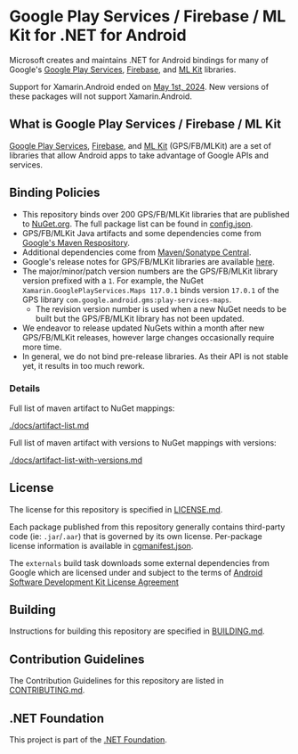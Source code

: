 # Google Play Services / Firebase / ML Kit for .NET for Android

Microsoft creates and maintains .NET for Android bindings for many of Google's [Google Play Services](https://developers.google.com/android),
[Firebase](https://firebase.google.com/), and [ML Kit](https://developers.google.com/ml-kit) libraries.

Support for Xamarin.Android ended on [May 1st, 2024](https://dotnet.microsoft.com/en-us/platform/support/policy/xamarin). New versions of these packages will not support Xamarin.Android.

## What is Google Play Services / Firebase / ML Kit

[Google Play Services](https://developers.google.com/android), [Firebase](https://firebase.google.com/), and [ML Kit](https://developers.google.com/ml-kit)
 (GPS/FB/MLKit) are a set of libraries that allow Android apps to take advantage of Google APIs and services.

## Binding Policies

- This repository binds over 200 GPS/FB/MLKit libraries that are published to [NuGet.org](https://nuget.org). The full package list can be found in [config.json](config.json).
- GPS/FB/MLKit Java artifacts and some dependencies come from [Google's Maven Respository](https://maven.google.com/web/index.html#).
- Additional dependencies come from [Maven/Sonatype Central](https://repo1.maven.org/maven2/).
- Google's release notes for GPS/FB/MLKit libraries are available [here](https://developers.google.com/android/guides/releases).
- The major/minor/patch version numbers are the GPS/FB/MLKit library version prefixed with a `1`. For example, the NuGet `Xamarin.GooglePlayServices.Maps 117.0.1` binds version `17.0.1` of the GPS library `com.google.android.gms:play-services-maps`.
  - The revision version number is used when a new NuGet needs to be built but the GPS/FB/MLKit library has not been updated.
- We endeavor to release updated NuGets within a month after new GPS/FB/MLKit releases, however large changes occasionally require 
  more time.
- In general, we do not bind pre-release libraries. As their API is not stable yet, it results in too much rework.

### Details

Full list of maven artifact to NuGet mappings:

[./docs/artifact-list.md](./docs/artifact-list.md)

Full list of maven artifact with versions to NuGet mappings with versions:

[./docs/artifact-list-with-versions.md](./docs/artifact-list-with-versions.md)

## License

The license for this repository is specified in [LICENSE.md](LICENSE.md).

Each package published from this repository generally contains third-party code (ie: `.jar`/`.aar`) that is governed by its own license.  Per-package license information is available in [cgmanifest.json](cgmanifest.json).

The `externals` build task downloads some external dependencies from Google which are licensed under and subject to the terms of 
[Android Software Development Kit License Agreement](http://developer.android.com/sdk/terms.html)

## Building

Instructions for building this repository are specified in [BUILDING.md](BUILDING.md).

## Contribution Guidelines

The Contribution Guidelines for this repository are listed in [CONTRIBUTING.md](.github/CONTRIBUTING.md).

## .NET Foundation

This project is part of the [.NET Foundation](http://www.dotnetfoundation.org/projects).
